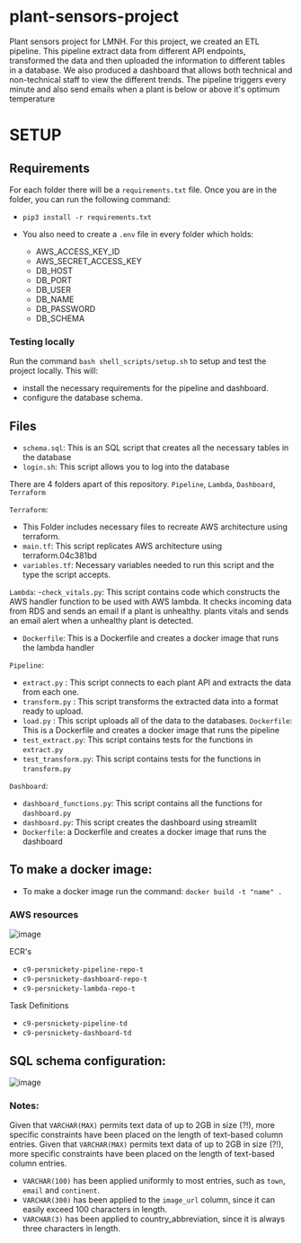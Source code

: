 # plant-sensors-project

Plant sensors project for LMNH.
For this project, we created an ETL pipeline. This pipeline extract data from different API endpoints, transformed the data and then uploaded the information to different tables in a database.
We also produced a dashboard that allows both technical and non-technical staff to view the different trends.
The pipeline triggers every minute and also send emails when a plant is below or above it's optimum temperature


# SETUP

## Requirements
For each folder there will be a `requirements.txt` file. Once you are in the folder, you can run the following command:
- `pip3 install -r requirements.txt`

- You also need to create a `.env` file in every folder which holds:
    - AWS_ACCESS_KEY_ID
    - AWS_SECRET_ACCESS_KEY
    - DB_HOST
    - DB_PORT
    - DB_USER
    - DB_NAME
    - DB_PASSWORD
    - DB_SCHEMA

### Testing locally
Run the command `bash shell_scripts/setup.sh` to setup and test the project locally.
This will:
- install the necessary requirements for the pipeline and dashboard.
- configure the database schema.


## Files

- `schema.sql`: This is an SQL script that creates all the necessary tables in the database
- `login.sh`: This script allows you to log into the database

There are 4 folders apart of this repository. `Pipeline`, `Lambda`, `Dashboard`, `Terraform`

`Terraform`:
- This Folder includes necessary files to recreate AWS architecture using terraform.
- `main.tf`: This script replicates AWS architecture using terraform.04c381bd
- `variables.tf`: Necessary variables needed to run this script and the type the script accepts.

`Lambda`:
-`check_vitals.py`: This script contains code which constructs the AWS handler function to be used with AWS lambda. It checks incoming data from RDS and sends an email if a plant is unhealthy.
plants vitals and sends an email alert when a unhealthy plant is detected.
- `Dockerfile`: This is a Dockerfile and creates a docker image that runs the lambda handler


`Pipeline`:
- `extract.py` : This script connects to each plant API and extracts the data from each one.
- `transform.py` : This script transforms the extracted data into a format ready to upload.
- `load.py` : This script uploads all of the data to the databases.
`Dockerfile`: This is a Dockerfile and creates a docker image that runs the pipeline
- `test_extract.py`: This script contains tests for the functions in `extract.py`
- `test_transform.py`: This script contains tests for the functions in `transform.py`


`Dashboard`:
- `dashboard_functions.py`: This script contains all the functions for `dashboard.py`
- `dashboard.py`: This script creates the dashboard using streamlit
- `Dockerfile`: a Dockerfile and creates a docker image that runs the dashboard

## To make a docker image:

- To make a docker image run the command: `docker build -t "name" .`


### AWS resources
![image](https://github.com/clv1/plant-sensors-project/assets/89152728/b421ddac-daee-4534-aa3d-169f9378daff)

ECR's
- `c9-persnickety-pipeline-repo-t`
- `c9-persnickety-dashboard-repo-t`
- `c9-persnickety-lambda-repo-t`

Task Definitions
- `c9-persnickety-pipeline-td`
- `c9-persnickety-dashboard-td`

## SQL schema configuration:
![image](https://github.com/clv1/plant-sensors-project/assets/89152728/04c381bd-8713-40df-a94e-d5a16f6d338f)

### Notes:
Given that `VARCHAR(MAX)` permits text data of up to 2GB in size (?!), more specific constraints
have been placed on the length of text-based column entries.
Given that `VARCHAR(MAX)` permits text data of up to 2GB in size (?!), more specific constraints
have been placed on the length of text-based column entries.

- `VARCHAR(100)` has been applied uniformly to most entries, such as `town`, `email` and `continent`.
- `VARCHAR(300)` has been applied to the `image_url` column, since it can easily exceed 100 characters in length.
- `VARCHAR(3)` has been applied to country_abbreviation, since it is always three characters in length.

